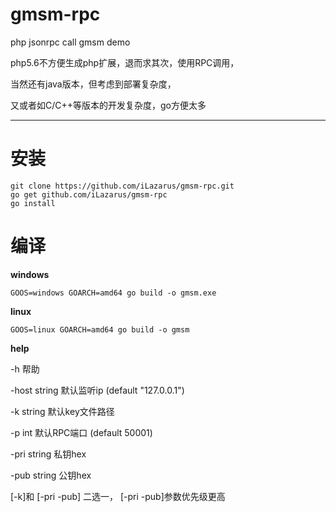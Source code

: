 # gmsm-rpc
php jsonrpc call gmsm demo

php5.6不方便生成php扩展，退而求其次，使用RPC调用，

当然还有java版本，但考虑到部署复杂度，

又或者如C/C++等版本的开发复杂度，go方便太多
___
# 安装
```
git clone https://github.com/iLazarus/gmsm-rpc.git 
go get github.com/iLazarus/gmsm-rpc
go install
```

# 编译

**windows**

```
GOOS=windows GOARCH=amd64 go build -o gmsm.exe
```

**linux**

```
GOOS=linux GOARCH=amd64 go build -o gmsm
```

**help**

  -h    帮助
  
  -host string
        默认监听ip (default "127.0.0.1")
        
  -k string
        默认key文件路径
        
  -p int
        默认RPC端口 (default 50001)
        
  -pri string
        私钥hex
        
  -pub string
        公钥hex
        
  [-k]和 [-pri -pub] 二选一， [-pri -pub]参数优先级更高
        
